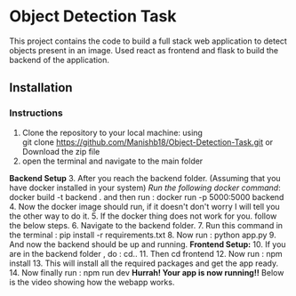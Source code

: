 # Object Detection Task

This project contains the code to build a full stack web application to detect objects present in an image.
Used react as frontend and flask to build the backend of the application.

## Installation


### Instructions

 1. Clone the repository to your local machine:  using  
git clone https://github.com/Manishb18/Object-Detection-Task.git
or 
Download the zip file 
 2. open the terminal and navigate to the main folder
 
 **Backend Setup**
 3. After you reach the backend folder. (Assuming that you have docker installed in your system)
*Run the following docker command*: docker build -t backend .
and then run : docker run -p 5000:5000 backend
 4. Now the docker image should run, if it doesn't don't worry I will tell you the other way to do it.
 5. If the docker thing does not work for you. follow the below steps.
 6. Navigate to the backend folder.
 7. Run this command in the terminal : pip install -r requirements.txt
 8. Now run  : python app.py 
 9. And now the backend should be up and running.
 **Frontend Setup:**
 10. If you are in the backend folder , do  : cd..
 11. Then cd frontend
 12. Now run  : npm install
 13. This will install all the required packages and get the app ready.
 14. Now finally run : npm run dev
 **Hurrah! Your app is now running!!**
Below is the video showing how the webapp works.
